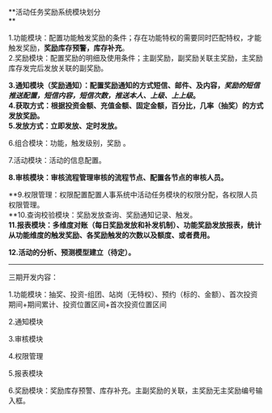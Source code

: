 **活动任务奖励系统模块划分                                                                                  
**

1.功能模块：配置功能触发奖励的条件；存在功能特权的需要同时匹配特权，才能触发奖励，**奖励库存预警，库存补充**。  
2.奖励模块：配置奖励的明细及使用条件；主副奖励，副奖励关联主奖励，主奖励库存发完后发放关联的副奖励。

**3.通知模块（奖励通知）：配置奖励通知的方式短信、邮件、及内容，**_**奖励的短信推送配置，短信内容，短信次数，推送本人、上级、上上级**_**。  
4.获取方式：根据投资金额、充值金额、固定金额，百分比，几率（抽奖）的方式发放奖励。  
5.发放方式：立即发放、定时发放。**

6.组合模块：功能，触发级别，奖励 。

7.活动模块：活动的信息配置。

**8.审核模块：审核流程管理审核的流程节点、配置各节点的审核人员。**

**9.权限管理：权限配置配置人事系统中活动任务模块的权限分配，各权限人员权限管理。                                            
**10.查询校验模块：奖励发放查询、奖励通知记录、触发。  
**11.报表模块：多维度对账（每日奖励发放和补发机制）、功能奖励发放报表，统计从功能维度的触发奖励、各奖励触发的次数以及额度、或者费用。**

**12.活动的分析、预测模型建立（待定）。**

---

三期开发内容：

1.功能模块：抽奖、投资-组团、站岗（无特权）、预约（标的、金额）、首次投资期间+期间累计、投资位置区间+首次投资位置区间

2.通知模块

3.审核模块

4.权限管理

5.报表模块

6.奖励模块：奖励库存预警、库存补充。主副奖励的关联，主奖励无主奖励编号输入框。

